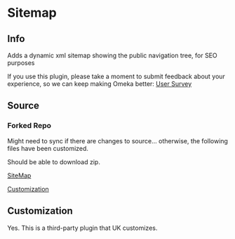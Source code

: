 # Sitemap

## Info

Adds a dynamic xml sitemap showing the public navigation tree, for SEO purposes

If you use this plugin, please take a moment to submit feedback about your experience, so we can keep making Omeka better: [User Survey](https://docs.google.com/forms/d/1ejuJ0OsAAIKDoylTI3pezZfDGoxKx1sNi_E4fgVgDjg/viewform?usp=send_form "User Survey")

## Source

### Forked Repo

Might need to sync if there are changes to source... otherwise, the following files have been customized.

Should be able to download zip.

  [SiteMap](https://github.com/UCSCLibrary/Sitemap)

  [Customization](/views/public/sitemap/show.php)

## Customization

  Yes. This is a third-party plugin that UK customizes.

